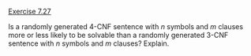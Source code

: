 [Exercise 7.27](ex_27/)

Is a randomly generated 4-CNF sentence with $n$ symbols and $m$ clauses
more or less likely to be solvable than a randomly generated 3-CNF
sentence with $n$ symbols and $m$ clauses? Explain.
